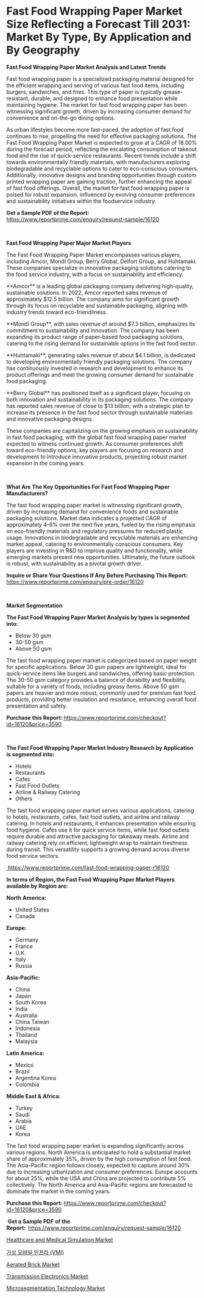 <p><h1>Fast Food Wrapping Paper Market Size Reflecting a Forecast Till 2031: Market By Type, By Application and By Geography</h1></p><p><strong>Fast Food Wrapping Paper Market Analysis and Latest Trends</strong></p>
<p><p>Fast food wrapping paper is a specialized packaging material designed for the efficient wrapping and serving of various fast food items, including burgers, sandwiches, and fries. This type of paper is typically grease-resistant, durable, and designed to enhance food presentation while maintaining hygiene. The market for fast food wrapping paper has been witnessing significant growth, driven by increasing consumer demand for convenience and on-the-go dining options. </p><p>As urban lifestyles become more fast-paced, the adoption of fast food continues to rise, propelling the need for effective packaging solutions. The Fast Food Wrapping Paper Market is expected to grow at a CAGR of 18.00% during the forecast period, reflecting the escalating consumption of takeout food and the rise of quick-service restaurants. Recent trends include a shift towards environmentally friendly materials, with manufacturers exploring biodegradable and recyclable options to cater to eco-conscious consumers. Additionally, innovative designs and branding opportunities through custom printed wrapping paper are gaining traction, further enhancing the appeal of fast food offerings. Overall, the market for fast food wrapping paper is poised for robust expansion, influenced by evolving consumer preferences and sustainability initiatives within the foodservice industry.</p></p>
<p><strong>Get a Sample PDF of the Report:&nbsp;</strong> <a href="https://www.reportprime.com/enquiry/request-sample/16120">https://www.reportprime.com/enquiry/request-sample/16120</a></p>
<p>&nbsp;</p>
<p><strong>Fast Food Wrapping Paper Major Market Players</strong></p>
<p><p>The Fast Food Wrapping Paper Market encompasses various players, including Amcor, Mondi Group, Berry Global, Delfort Group, and Huhtamaki. These companies specialize in innovative packaging solutions catering to the food service industry, with a focus on sustainability and efficiency.</p><p>**Amcor** is a leading global packaging company delivering high-quality, sustainable solutions. In 2022, Amcor reported sales revenue of approximately $12.5 billion. The company aims for significant growth through its focus on recyclable and sustainable packaging, aligning with industry trends toward eco-friendliness.</p><p>**Mondi Group**, with sales revenue of around $7.3 billion, emphasizes its commitment to sustainability and innovation. The company has been expanding its product range of paper-based food packaging solutions, catering to the rising demand for sustainable options in the fast food sector.</p><p>**Huhtamaki**, generating sales revenue of about $4.1 billion, is dedicated to developing environmentally friendly packaging solutions. The company has continuously invested in research and development to enhance its product offerings and meet the growing consumer demand for sustainable food packaging.</p><p>**Berry Global** has positioned itself as a significant player, focusing on both innovation and sustainability in its packaging solutions. The company has reported sales revenue of close to $13 billion, with a strategic plan to increase its presence in the fast food sector through sustainable materials and innovative packaging designs.</p><p>These companies are capitalizing on the growing emphasis on sustainability in fast food packaging, with the global fast food wrapping paper market expected to witness continued growth. As consumer preferences shift toward eco-friendly options, key players are focusing on research and development to introduce innovative products, projecting robust market expansion in the coming years.</p></p>
<p>&nbsp;</p>
<p><strong>What Are The Key Opportunities For Fast Food Wrapping Paper Manufacturers?</strong></p>
<p><p>The fast food wrapping paper market is witnessing significant growth, driven by increasing demand for convenience foods and sustainable packaging solutions. Market data indicates a projected CAGR of approximately 4-6% over the next five years, fueled by the rising emphasis on eco-friendly materials and regulatory pressures for reduced plastic usage. Innovations in biodegradable and recyclable materials are enhancing market appeal, catering to environmentally conscious consumers. Key players are investing in R&D to improve quality and functionality, while emerging markets present new opportunities. Ultimately, the future outlook is robust, with sustainability as a pivotal growth driver.</p></p>
<p><strong>Inquire or Share Your Questions If Any Before Purchasing This Report:</strong> <a href="https://www.reportprime.com/enquiry/pre-order/16120">https://www.reportprime.com/enquiry/pre-order/16120</a></p>
<p>&nbsp;</p>
<p><strong>Market Segmentation</strong></p>
<p><strong>The Fast Food Wrapping Paper Market Analysis by types is segmented into:</strong></p>
<p><ul><li>Below 30 gsm</li><li>30-50 gsm</li><li>Above 50 gsm</li></ul></p>
<p><p>The fast food wrapping paper market is categorized based on paper weight for specific applications. Below 30 gsm papers are lightweight, ideal for quick-service items like burgers and sandwiches, offering basic protection. The 30-50 gsm category provides a balance of durability and flexibility, suitable for a variety of foods, including greasy items. Above 50 gsm papers are heavier and more robust, commonly used for premium fast food products, providing better insulation and resistance, enhancing overall food presentation and safety.</p></p>
<p><strong>Purchase this Report:&nbsp;</strong><a href="https://www.reportprime.com/checkout?id=16120&price=3590">https://www.reportprime.com/checkout?id=16120&price=3590</a></p>
<p>&nbsp;</p>
<p><strong>The Fast Food Wrapping Paper Market Industry Research by Application is segmented into:</strong></p>
<p><ul><li>Hotels</li><li>Restaurants</li><li>Cafes</li><li>Fast Food Outlets</li><li>Airline & Railway Catering</li><li>Others</li></ul></p>
<p><p>The fast food wrapping paper market serves various applications, catering to hotels, restaurants, cafes, fast food outlets, and airline and railway catering. In hotels and restaurants, it enhances presentation while ensuring food hygiene. Cafes use it for quick service items, while fast food outlets require durable and attractive packaging for takeaway meals. Airline and railway catering rely on efficient, lightweight wrap to maintain freshness during transit. This versatility supports a growing demand across diverse food service sectors.</p></p>
<p><a href="https://www.reportprime.com/fast-food-wrapping-paper-r16120">&nbsp;https://www.reportprime.com/fast-food-wrapping-paper-r16120</a></p>
<p><strong>In terms of Region, the Fast Food Wrapping Paper Market Players available by Region are:</strong></p>
<p>
    <p> <strong> North America: </strong>
        <ul>
            <li>United States</li>
            <li>Canada</li>
        </ul>
        </p> 
    <p> <strong> Europe: </strong>
        <ul>
            <li>Germany</li>
            <li>France</li>
            <li>U.K.</li>
            <li>Italy</li>
            <li>Russia</li>
        </ul>
        </p> 
    <p> <strong> Asia-Pacific: </strong>
        <ul>
            <li>China</li>
            <li>Japan</li>
            <li>South Korea</li>
            <li>India</li>
            <li>Australia</li>
            <li>China Taiwan</li>
            <li>Indonesia</li>
            <li>Thailand</li>
            <li>Malaysia</li>
        </ul>
        </p> 
    <p> <strong> Latin America: </strong>
        <ul>
            <li>Mexico</li>
            <li>Brazil</li>
            <li>Argentina Korea</li>
            <li>Colombia</li>
        </ul>
        </p> 
    <p> <strong> Middle East & Africa: </strong>
        <ul>
            <li>Turkey</li>
            <li>Saudi</li>
            <li>Arabia</li>
            <li>UAE</li>
            <li>Korea</li>
        </ul>
    </p>
    </p>
<p><p>The fast food wrapping paper market is expanding significantly across various regions. North America is anticipated to hold a substantial market share of approximately 35%, driven by the high consumption of fast food. The Asia-Pacific region follows closely, expected to capture around 30% due to increasing urbanization and consumer preferences. Europe accounts for about 25%, while the USA and China are projected to contribute 5% collectively. The North America and Asia-Pacific regions are forecasted to dominate the market in the coming years.</p></p>
<p><strong>Purchase this Report: </strong><a href="https://www.reportprime.com/checkout?id=16120&price=3590">https://www.reportprime.com/checkout?id=16120&price=3590</a></p>
<p>&nbsp;<strong>Get a Sample PDF of the Report:&nbsp;&nbsp;</strong><a href="https://www.reportprime.com/enquiry/request-sample/16120">https://www.reportprime.com/enquiry/request-sample/16120</a></p>
<p><strong></strong></p>
<p><p><a href="https://github.com/AshikRahman991/Market-Research-Report-List-1/blob/main/healthcare-and-medical-simulation-market.md">Healthcare and Medical Simulation Market</a></p><p><a href="https://medium.com/@darrylnorton87/virtual-mobile-infrastructure-vmi-market-%EC%9D%98-%EA%B8%80%EB%A1%9C%EB%B2%8C-%EC%8B%9C%EC%9E%A5-%EA%B0%9C%EC%9A%94%EB%8A%94-%EC%A0%84-%EC%84%B8%EA%B3%84-%EB%B0%8F-%EC%A3%BC%EC%9A%94-%EC%8B%9C%EC%9E%A5%EC%9D%98-%EC%82%B0%EC%97%85%EC%97%90-%EC%98%81%ED%96%A5%EC%9D%84-%EB%AF%B8%EC%B9%98%EB%8A%94-%EC%A3%BC%EC%9A%94-%ED%8A%B8%EB%A0%8C%EB%93%9C%EC%97%90-%EB%8C%80%ED%95%9C-%EB%8F%85%ED%8A%B9%ED%95%9C-f9025c0eddb6">가상 모바일 인프라 (VMI)</a></p><p><a href="https://www.linkedin.com/pulse/global-aerated-brick-market-sector2024-2031-metrics-strategic-pxnde?trackingId=0Q59DZ1rTEyxFPXfNQ1G4g%3D%3D">Aerated Brick Market</a></p><p><a href="https://issuu.com/reportprime-2/docs/transmission-electronics-market-siz_efb6fa00d93ab9">Transmission Electronics Market</a></p><p><a href="https://www.linkedin.com/pulse/microsegmentation-technology-market-trends-analysis-opportunities-jpzyc?trackingId=DE8S19V8SfWQM%2F2Drgts0Q%3D%3D">Microsegmentation Technology Market</a></p></p>